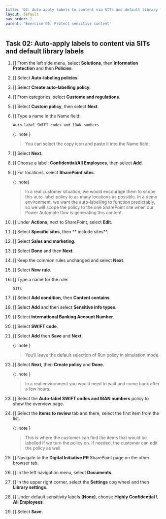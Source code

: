 ```yaml
---
title: '02: Auto‑apply labels to content via SITs and default library labels'
layout: default
nav_order: 2
parent: 'Exercise 05: Protect sensitive content'
---
```


## Task 02: Auto‑apply labels to content via SITs and default library labels

1. [] From the left side menu, select **Solutions**, then **Information Protection** and then **Policies**.

1. [] Select **Auto‑labeling policies**.

1. [] Select **Create auto-labelling policy**.

1. [] From categories, select **Custome and regulations**.

1. [] Select **Custom policy**, then select **Next**.

1. [] Type a name in the Name field: 

    ```
    Auto‑label SWIFT codes and IBAN numbers
    ```

    {: .note }
   > You can select the copy icon and paste it into the Name field.

1. [] Select **Next**.


1. [] Choose a label: **Confidential/All Employees**, then select **Add**.

1. [] For locations, select **SharePoint sites**.

    {: .note}
    > In a real customer situation, we would encourage them to scope this auto-label policy to as many locations as possible. In a demo environment, we want the auto-labelling to function predictably, so we will scope the policy to the one SharePoint site when our Power Automate flow is generating this content.

1. [] Under **Actions**, next to SharePoint, select **Edit**.

1. [] Select **Specific sites**, then ** include sites**.

1. [] Select **Sales and marketing**.

1. [] Select **Done** and then **Next**.

1. [] Keep the common rules unchanged and select **Next**.

1. [] Select **New rule**.

1. [] Type a name for the rule:

    ```
    SITs
    ```

1. [] Select **Add condition**, then **Content contains**.

1. [] Select **Add** and then select **Sensitive info types**.

1. [] Select **International Banking Account Number**.

1. [] Select **SWIFT code**.

1. [] Select **Add** then **Save** and **Next**.

    {: .note }
    > You’ll leave the default selection of Run policy in simulation mode.

1. [] Select **Next**, then **Create policy** and **Done**.

    {: .note }
    > In a real environment you would need to wait and come back after a few hours.

1. [] Select the **Auto-label SWIFT codes and IBAN numbers** policy to show the overview page.

1. [] Select the **Items to review** tab and there, select the first item from the list.

    {: .note }
    > This is where the customer can find the items that would be labelled if we turn the policy on.
    > If needed, the customer can edit the policy as well.

1. [] Navigate to the **Digital Initiative PR** SharePoint page on the other browser tab.

1. [] In the left navigation menu, select **Documents**.

1. [] In the upper right corner, select the **Settings** cog wheel and then **Library settings**.

1. [] Under default sensitivity labels **(None)**, choose **Highly Confidential \ All Employees**.

1. [] Select **Save**.